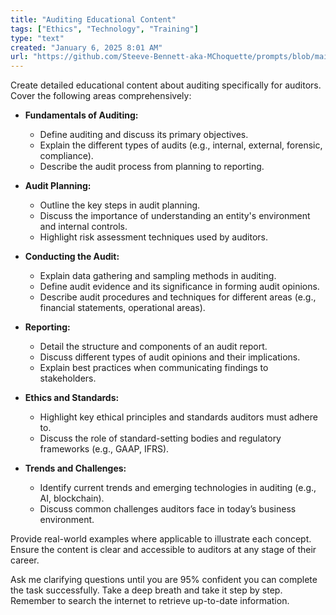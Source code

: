```yaml
---
title: "Auditing Educational Content"
tags: ["Ethics", "Technology", "Training"]
type: "text"
created: "January 6, 2025 8:01 AM"
url: "https://github.com/Steeve-Bennett-aka-MChoquette/prompts/blob/main/auditing_educational_content.md"
---
```


Create detailed educational content about auditing specifically for auditors. Cover the following areas comprehensively:

- **Fundamentals of Auditing:**
  - Define auditing and discuss its primary objectives.
  - Explain the different types of audits (e.g., internal, external, forensic, compliance).
  - Describe the audit process from planning to reporting.
  
- **Audit Planning:**
  - Outline the key steps in audit planning.
  - Discuss the importance of understanding an entity's environment and internal controls.
  - Highlight risk assessment techniques used by auditors.

- **Conducting the Audit:**
  - Explain data gathering and sampling methods in auditing.
  - Define audit evidence and its significance in forming audit opinions.
  - Describe audit procedures and techniques for different areas (e.g., financial statements, operational areas).

- **Reporting:**
  - Detail the structure and components of an audit report.
  - Discuss different types of audit opinions and their implications.
  - Explain best practices when communicating findings to stakeholders.

- **Ethics and Standards:**
  - Highlight key ethical principles and standards auditors must adhere to.
  - Discuss the role of standard-setting bodies and regulatory frameworks (e.g., GAAP, IFRS).
  
- **Trends and Challenges:**
  - Identify current trends and emerging technologies in auditing (e.g., AI, blockchain).
  - Discuss common challenges auditors face in today’s business environment.

Provide real-world examples where applicable to illustrate each concept. Ensure the content is clear and accessible to auditors at any stage of their career. 

Ask me clarifying questions until you are 95% confident you can complete the task successfully. Take a deep breath and take it step by step. Remember to search the internet to retrieve up-to-date information.